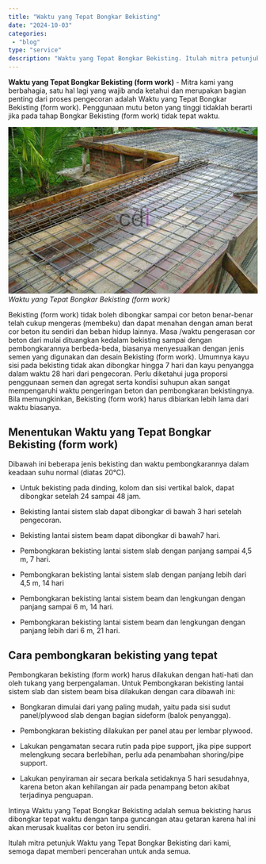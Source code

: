 ```yaml
---
title: "Waktu yang Tepat Bongkar Bekisting"
date: "2024-10-03"
categories:
 - "blog"
type: "service"
description: "Waktu yang Tepat Bongkar Bekisting. Itulah mitra petunjuk Waktu yang Tepat Bongkar Bekisting dari kami, semoga dapat memberi pencerahan untuk anda semua...."
---
```


**Waktu yang Tepat Bongkar Bekisting (form work)** - Mitra kami yang berbahagia, satu hal lagi yang wajib anda ketahui dan merupakan bagian penting dari proses pengecoran adalah Waktu yang Tepat Bongkar Bekisting (form work). Penggunaan mutu beton yang tinggi tidaklah berarti jika pada tahap Bongkar Bekisting (form work) tidak tepat waktu.

![bekisting-formwork](/images/blog/Proses-Pembuatan-Cetakan-Dak-Beton.jpg)
*Waktu yang Tepat Bongkar Bekisting (form work)*

Bekisting (form work) tidak boleh dibongkar sampai cor beton benar-benar telah cukup mengeras (membeku) dan dapat menahan dengan aman berat cor beton itu sendiri dan beban hidup lainnya. Masa /waktu pengerasan cor beton dari mulai dituangkan kedalam bekisting sampai dengan pembongkarannya berbeda-beda, biasanya menyesuaikan dengan jenis semen yang digunakan dan desain Bekisting (form work). Umumnya kayu sisi pada bekisting tidak akan dibongkar hingga 7 hari dan kayu penyangga dalam waktu 28 hari dari pengecoran. Perlu diketahui juga proporsi penggunaan semen dan agregat serta kondisi suhupun akan sangat mempengaruhi waktu pengeringan beton dan pembongkaran bekistingnya. Bila memungkinkan, Bekisting (form work) harus dibiarkan lebih lama dari waktu biasanya.

 ## Menentukan Waktu yang Tepat Bongkar Bekisting (form work)

Dibawah ini beberapa jenis bekisting dan waktu pembongkarannya dalam keadaan suhu normal (diatas 20°C).

- Untuk bekisting pada dinding, kolom dan sisi vertikal balok, dapat dibongkar setelah 24 sampai 48 jam.

- Bekisting lantai sistem slab dapat dibongkar di bawah 3 hari setelah pengecoran.

- Bekisting lantai sistem beam dapat dibongkar di bawah7 hari.

- Pembongkaran bekisting lantai sistem slab dengan panjang sampai 4,5 m, 7 hari.

- Pembongkaran bekisting lantai sistem slab dengan panjang lebih dari 4,5 m, 14 hari
- Pembongkaran bekisting lantai sistem beam dan lengkungan dengan panjang sampai 6 m, 14 hari.

- Pembongkaran bekisting lantai sistem beam dan lengkungan dengan panjang lebih dari 6 m, 21 hari.

 ## Cara pembongkaran bekisting yang tepat

Pembongkaran bekisting (form work) harus dilakukan dengan hati-hati dan oleh tukang yang berpengalaman. Untuk Pembongkaran bekisting lantai sistem slab dan sistem beam bisa dilakukan dengan cara dibawah ini:
- Bongkaran dimulai dari yang paling mudah, yaitu pada sisi sudut panel/plywood slab dengan bagian sideform (balok penyangga).

- Pembongkaran bekisting dilakukan per panel atau per lembar plywood.

- Lakukan pengamatan secara rutin pada pipe support, jika pipe support melengkung secara berlebihan, perlu ada penambahan shoring/pipe support.

- Lakukan penyiraman air secara berkala setidaknya 5 hari sesudahnya, karena beton akan kehilangan air pada penampang beton akibat terjadinya penguapan.

Intinya Waktu yang Tepat Bongkar Bekisting adalah semua bekisting harus dibongkar tepat waktu dengan tanpa guncangan atau getaran karena hal ini akan merusak kualitas cor beton iru sendiri.

Itulah mitra petunjuk Waktu yang Tepat Bongkar Bekisting dari kami, semoga dapat memberi pencerahan untuk anda semua.

